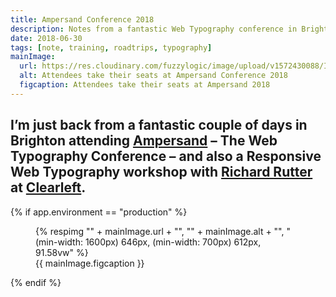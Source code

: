 ```yaml
---
title: Ampersand Conference 2018
description: Notes from a fantastic Web Typography conference in Brighton
date: 2018-06-30
tags: [note, training, roadtrips, typography]
mainImage:
  url: https://res.cloudinary.com/fuzzylogic/image/upload/v1572430088/IMG-1997_fyqnjf.jpg
  alt: Attendees take their seats at Ampersand Conference 2018
  figcaption: Attendees take their seats at Ampersand 2018
---
```

I’m just back from a fantastic couple of days in Brighton attending [Ampersand](https://2018.ampersandconf.com) – The Web Typography Conference – and also a Responsive Web Typography workshop with [Richard Rutter](http://clagnut.com/) at [Clearleft](https://clearleft.com).
---
{% if app.environment == "production" %}
<figure>
  {% respimg "" + mainImage.url + "", "" + mainImage.alt + "", "(min-width: 1600px) 646px, (min-width: 700px) 612px, 91.58vw" %}
  <figcaption>{{ mainImage.figcaption }}</figcaption>
</figure>
{% endif %}
